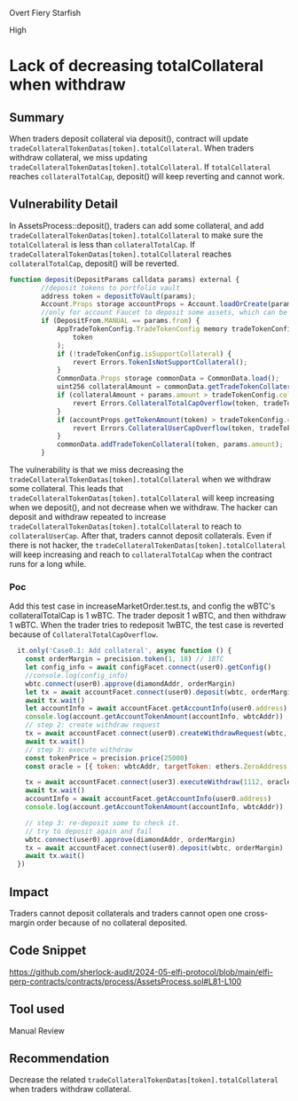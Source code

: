 Overt Fiery Starfish

High

# Lack of decreasing totalCollateral when withdraw

## Summary
When traders deposit collateral via deposit(), contract will update `tradeCollateralTokenDatas[token].totalCollateral`. When traders withdraw collateral, we miss updating `tradeCollateralTokenDatas[token].totalCollateral`. If `totalCollateral` reaches `collateralTotalCap`, deposit() will keep reverting and cannot work.

## Vulnerability Detail
In AssetsProcess::deposit(), traders can add some collateral, and add `tradeCollateralTokenDatas[token].totalCollateral` to make sure the `totalCollateral` is less than `collateralTotalCap`. If `tradeCollateralTokenDatas[token].totalCollateral` reaches `collateralTotalCap`, deposit() will be reverted.
```javascript
function deposit(DepositParams calldata params) external {
        //deposit tokens to portfolio vault
        address token = depositToVault(params);
        Account.Props storage accountProps = Account.loadOrCreate(params.account);
        //only for account Faucet to deposit some assets, which can be take as the collateral
        if (DepositFrom.MANUAL == params.from) {
            AppTradeTokenConfig.TradeTokenConfig memory tradeTokenConfig = AppTradeTokenConfig.getTradeTokenConfig(
                token
            );
            if (!tradeTokenConfig.isSupportCollateral) {
                revert Errors.TokenIsNotSupportCollateral();
            }
            CommonData.Props storage commonData = CommonData.load();
            uint256 collateralAmount = commonData.getTradeTokenCollateral(token);
            if (collateralAmount + params.amount > tradeTokenConfig.collateralTotalCap) {
                revert Errors.CollateralTotalCapOverflow(token, tradeTokenConfig.collateralTotalCap);
            }
            if (accountProps.getTokenAmount(token) > tradeTokenConfig.collateralUserCap) {
                revert Errors.CollateralUserCapOverflow(token, tradeTokenConfig.collateralUserCap);
            }
            commonData.addTradeTokenCollateral(token, params.amount);
        }
```
The vulnerability is that we miss decreasing the `tradeCollateralTokenDatas[token].totalCollateral` when we withdraw some collateral. This leads that `tradeCollateralTokenDatas[token].totalCollateral` will keep increasing when we deposit(), and not decrease when we withdraw.
The hacker can deposit and withdraw repeated to increase `tradeCollateralTokenDatas[token].totalCollateral` to reach to `collateralUserCap`. After that, traders cannot deposit collaterals.
Even if there is not hacker, the `tradeCollateralTokenDatas[token].totalCollateral` will keep increasing and reach to `collateralTotalCap` when the contract runs for a long while. 

### Poc
Add this test case in increaseMarketOrder.test.ts, and config the wBTC's collateralTotalCap is 1 wBTC. The trader deposit 1 wBTC, and then withdraw 1 wBTC. When the trader tries to redeposit 1wBTC, the test case is reverted because of `CollateralTotalCapOverflow`.
```javascript
  it.only('Case0.1: Add collateral', async function () {
    const orderMargin = precision.token(1, 18) // 1BTC
    let config_info = await configFacet.connect(user0).getConfig()
    //console.log(config_info)
    wbtc.connect(user0).approve(diamondAddr, orderMargin)
    let tx = await accountFacet.connect(user0).deposit(wbtc, orderMargin)
    await tx.wait()
    let accountInfo = await accountFacet.getAccountInfo(user0.address)
    console.log(account.getAccountTokenAmount(accountInfo, wbtcAddr))
    // step 2: create withdraw request
    tx = await accountFacet.connect(user0).createWithdrawRequest(wbtc, orderMargin)
    await tx.wait()
    // step 3: execute withdraw
    const tokenPrice = precision.price(25000)
    const oracle = [{ token: wbtcAddr, targetToken: ethers.ZeroAddress, minPrice: tokenPrice, maxPrice: tokenPrice }]

    tx = await accountFacet.connect(user3).executeWithdraw(1112, oracle)
    await tx.wait()
    accountInfo = await accountFacet.getAccountInfo(user0.address)
    console.log(account.getAccountTokenAmount(accountInfo, wbtcAddr))

    // step 3: re-deposit some to check it.
    // try to deposit again and fail
    wbtc.connect(user0).approve(diamondAddr, orderMargin)
    tx = await accountFacet.connect(user0).deposit(wbtc, orderMargin)
    await tx.wait()
  })

```

## Impact
Traders cannot deposit collaterals and traders cannot open one cross-margin order because of no collateral deposited.

## Code Snippet
https://github.com/sherlock-audit/2024-05-elfi-protocol/blob/main/elfi-perp-contracts/contracts/process/AssetsProcess.sol#L81-L100
## Tool used

Manual Review

## Recommendation
Decrease the related `tradeCollateralTokenDatas[token].totalCollateral` when traders withdraw collateral.